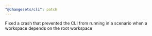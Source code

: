 ```yaml
---
"@changesets/cli": patch
---
```


Fixed a crash that prevented the CLI from running in a scenario when a workspace depends on the root workspace
